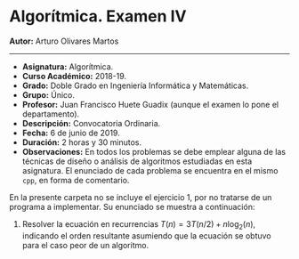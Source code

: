 # Algorítmica. Examen IV

**Autor:** Arturo Olivares Martos
***

- **Asignatura:**  Algorítmica.
- **Curso Académico:** 2018-19.
- **Grado:** Doble Grado en Ingeniería Informática y Matemáticas.
- **Grupo:** Único.
- **Profesor:** Juan Francisco Huete Guadix (aunque el examen lo pone el departamento).
- **Descripción:** Convocatoria Ordinaria.
- **Fecha:** 6 de junio de 2019.
- **Duración:** 2 horas y 30 minutos.
- **Observaciones:** En todos los problemas se debe emplear alguna de las técnicas de diseño o análisis de algoritmos estudiadas en esta asignatura.
El enunciado de cada problema se encuentra en el mismo `cpp`, en forma de comentario.


En la presente carpeta no se incluye el ejercicio 1, por no tratarse de un programa a implementar. Su enunciado se muestra a
continuación:

1. Resolver la ecuación en recurrencias $T(n)=3T\left(n/2\right) + n\log_2(n)$, indicando el orden resultante asumiendo que la ecuación se obtuvo para el caso peor de un algoritmo.